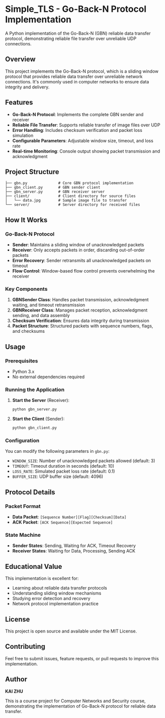 # Simple_TLS - Go-Back-N Protocol Implementation

A Python implementation of the Go-Back-N (GBN) reliable data transfer protocol, demonstrating reliable file transfer over unreliable UDP connections.

## Overview

This project implements the Go-Back-N protocol, which is a sliding window protocol that provides reliable data transfer over unreliable network connections. It's commonly used in computer networks to ensure data integrity and delivery.

## Features

- **Go-Back-N Protocol**: Implements the complete GBN sender and receiver
- **Reliable File Transfer**: Supports reliable transfer of image files over UDP
- **Error Handling**: Includes checksum verification and packet loss simulation
- **Configurable Parameters**: Adjustable window size, timeout, and loss rate
- **Real-time Monitoring**: Console output showing packet transmission and acknowledgment

## Project Structure

```
├── gbn.py              # Core GBN protocol implementation
├── gbn_client.py       # GBN sender client
├── gbn_server.py       # GBN receiver server
├── client/             # Client directory for source files
│   └── data.jpg        # Sample image file to transfer
└── server/             # Server directory for received files
```

## How It Works

### Go-Back-N Protocol
- **Sender**: Maintains a sliding window of unacknowledged packets
- **Receiver**: Only accepts packets in order, discarding out-of-order packets
- **Error Recovery**: Sender retransmits all unacknowledged packets on timeout
- **Flow Control**: Window-based flow control prevents overwhelming the receiver

### Key Components

1. **GBNSender Class**: Handles packet transmission, acknowledgment waiting, and timeout retransmission
2. **GBNReceiver Class**: Manages packet reception, acknowledgment sending, and data assembly
3. **Checksum Verification**: Ensures data integrity during transmission
4. **Packet Structure**: Structured packets with sequence numbers, flags, and checksums

## Usage

### Prerequisites
- Python 3.x
- No external dependencies required

### Running the Application

1. **Start the Server** (Receiver):
   ```bash
   python gbn_server.py
   ```

2. **Start the Client** (Sender):
   ```bash
   python gbn_client.py
   ```

### Configuration

You can modify the following parameters in `gbn.py`:
- `WINDOW_SIZE`: Number of unacknowledged packets allowed (default: 3)
- `TIMEOUT`: Timeout duration in seconds (default: 10)
- `LOSS_RATE`: Simulated packet loss rate (default: 0.1)
- `BUFFER_SIZE`: UDP buffer size (default: 4096)

## Protocol Details

### Packet Format
- **Data Packet**: `[Sequence Number][Flag][Checksum][Data]`
- **ACK Packet**: `[ACK Sequence][Expected Sequence]`

### State Machine
- **Sender States**: Sending, Waiting for ACK, Timeout Recovery
- **Receiver States**: Waiting for Data, Processing, Sending ACK

## Educational Value

This implementation is excellent for:
- Learning about reliable data transfer protocols
- Understanding sliding window mechanisms
- Studying error detection and recovery
- Network protocol implementation practice

## License

This project is open source and available under the MIT License.

## Contributing

Feel free to submit issues, feature requests, or pull requests to improve this implementation.

## Author

**KAI ZHU**

This is a course project for Computer Networks and Security course, demonstrating the implementation of Go-Back-N protocol for reliable data transfer.

